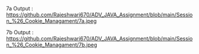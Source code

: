 7a Output : https://github.com/Rajeshwari670/ADV_JAVA_Assignment/blob/main/Session_%26_Cookie_Managament/7a.jpeg

7b Output : https://github.com/Rajeshwari670/ADV_JAVA_Assignment/blob/main/Session_%26_Cookie_Managament/7b.jpeg
